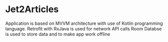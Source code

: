 # Jet2Articles
Application is based on MVVM architecture with use of Kotlin programming language. 
Retrofit with RxJava is used for network API calls
Room Databse is used to store data and to make app work offline
